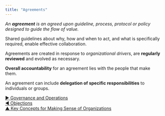 ```yaml
---
title: "Agreements"
---
```



_An **agreement** is an agreed upon guideline, process, protocol or policy designed to guide the flow of value._

Shared guidelines about why, how and when to act, and what is specifically required, enable effective collaboration.

Agreements are created in response to <dfn data-info="Organizational Driver: A driver is a person’s or a group's motive for responding to a specific situation. A driver is considered an **organizational driver** if responding to it would help the organization generate value, eliminate waste or avoid unintended consequences.">organizational drivers</dfn>, are **regularly reviewed** and evolved as necessary.

**Overall accountability** for an agreement lies with the people that make them.

An agreement can include **delegation of specific responsibilities** to individuals or groups.


[&#9654; Governance and Operations](governance.html)<br/>[&#9664; Objections](objection.html)<br/>[&#9650; Key Concepts for Making Sense of Organizations](making-sense-of-organizations.html)

